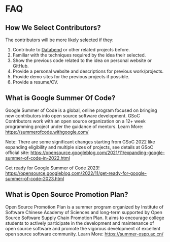 # FAQ

## How We Select Contributors?

The contributors will be more likely selected if they:

1. Contribute to [Databend](github.com/datafuselabs/databend/) or other related projects before.
2. Familiar with the techniques required by the idea their selected.
3. Show the previous code related to the idea on personal website or GitHub.
4. Provide a personal website and descriptions for previous work/projects.
5. Provide demo sites for the previous projects if possible.
6. Provide a resume/CV.

## What is Google Summer Of Code?

Google Summer of Code is a global, online program focused on bringing new contributors into open source software development. GSoC Contributors work with an open source organization on a 12+ week programming project under the guidance of mentors. Learn More: https://summerofcode.withgoogle.com/

Note: There are some significant changes starting from GSoC 2022 like expanding eligibility and multiple sizes of projects, see details at GSoC official site: https://opensource.googleblog.com/2021/11/expanding-google-summer-of-code-in-2022.html

Get ready for Google Summer of Code 2023! https://opensource.googleblog.com/2022/11/get-ready-for-google-summer-of-code-2023.html

## What is Open Source Promotion Plan?

Open Source Promotion Plan is a summer program organized by Institute of Software Chinese Academy of Sciences and long-term supported by Open Source Software Supply Chain Promotion Plan. It aims to encourage college students to actively participate in the development and maintenance of open source software and promote the vigorous development of excellent open source software community. Learn More: https://summer-ospp.ac.cn/
